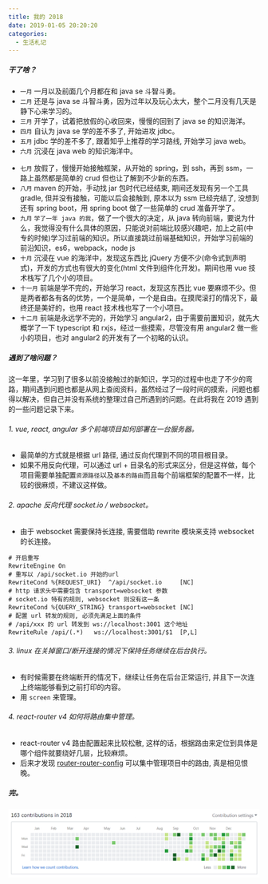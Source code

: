 ```yaml
---
title: 我的 2018
date: 2019-01-05 20:20:20
categories:
  - 生活札记
---
```


##### 干了啥？

- `一月` 一月以及前面几个月都在和 java se 斗智斗勇。
- `二月` 还是与 java se 斗智斗勇，因为过年以及玩心太大，整个二月没有几天是静下心来学习的。
- `三月` 开学了，试着把放假的心收回来，慢慢的回到了 java se 的知识海洋。
- `四月` 自认为 java se 学的差不多了, 开始进攻 jdbc。
- `五月` jdbc 学的差不多了, 跟着知乎上推荐的学习路线, 开始学习 java web。
- `六月` 沉浸在 java web 的知识海洋中。

<!--more-->

- `七月` 放假了，慢慢开始接触框架，从开始的 spring，到 ssh，再到 ssm，一路上虽然都是简单的 crud 但也让了解到不少新的东西。
- `八月` maven 的开始，手动找 jar 包时代已经结束, 期间还发现有另一个工具 gradle, 但并没有接触，可能以后会接触到, 原本以为 ssm 已经完结了, 没想到还有 spring boot，用 spring boot 做了一些简单的 crud 准备开学了。
- `九月` `学了一年 java 的我`，做了一个很大的决定，从 java 转向前端，要说为什么，我觉得没有什么具体的原因，只能说对前端比较感兴趣吧，加上之前(中专的时候)学习过前端的知识。所以直接跳过前端基础知识，开始学习前端的前沿知识，es6，webpack，node js
- `十月` 沉浸在 vue 的海洋中，发现这东西比 jQuery 方便不少(命令式到声明式)，开发的方式也有很大的变化(html 文件到组件化开发)。期间也用 vue 技术栈写了几个小的项目。
- `十一月` 前端是学不完的，开始学习 react，发现这东西比 vue 要麻烦不少。但是两者都各有各的优势，一个是简单，一个是自由。在摸爬滚打的情况下，最终还是美好的，也用 react 技术栈也写了一个小项目。
- `十二月` 前端是永远学不完的，开始学习 angular2，由于需要前置知识，就先大概学了一下 typescript 和 rxjs，经过一些摸索，尽管没有用 angular2 做一些小的项目，也对 angular2 的开发有了一个初略的认识。

##### 遇到了啥问题？

这一年里，学习到了很多以前没接触过的新知识，学习的过程中也走了不少的弯路，期间遇到问题也都是从网上查阅资料，虽然经过了一段时间的摸索，问题也都得以解决，但自己并没有系统的整理过自己所遇到的问题。在此将我在 2019 遇到的一些问题记录下来。

###### 1. vue, react, angular 多个前端项目如何部署在一台服务器。

- 最简单的方式就是根据 url 路径, 通过反向代理到不同的项目根目录。
- 如果不用反向代理，可以通过 url + 目录名的形式来区分，但是这样做，每个项目需要单独配置`资源路径`以及`基本的路由`而且每个前端框架的配置不一样，比较的很麻烦，不建议这样做。

###### 2. apache 反向代理 socket.io / websocket。

- 由于 websocket 需要保持长连接, 需要借助 rewrite 模块来支持 websocket 的长连接。

```apacheconf
# 开启重写
RewriteEngine On
# 重写以 /api/socket.io 开始的url
RewriteCond %{REQUEST_URI}  ^/api/socket.io		[NC]
# http 请求头中需要包含 transport=websocket 参数
# socket.io 特有的规则, websocket 则没有这一条
RewriteCond %{QUERY_STRING} transport=websocket	[NC]
# 配置 url 转发的规则, 必须先满足上面的条件
# /api/xxx 的 url 转发到 ws://localhost:3001 这个地址
RewriteRule /api/(.*)   ws://localhost:3001/$1	[P,L]
```

###### 3. linux 在关掉窗口/断开连接的情况下保持任务继续在后台执行。

- 有时候需要在终端断开的情况下，继续让任务在后台正常运行, 并且下一次连上终端能够看到之前打印的内容。
- 用 `screen` 来管理。

###### 4. react-router v4 如何将路由集中管理。

- react-router v4 路由配置起来比较松散, 这样的话，根据路由来定位到具体是哪个组件就要绕好几层，比较麻烦。
- 后来才发现 [router-router-config](https://github.com/ReactTraining/react-router 'router-router-config') 可以集中管理项目中的路由, 真是相见恨晚。

##### 完。

[![](/images/post/1.png)](https://github.com/midoushitongtong)
